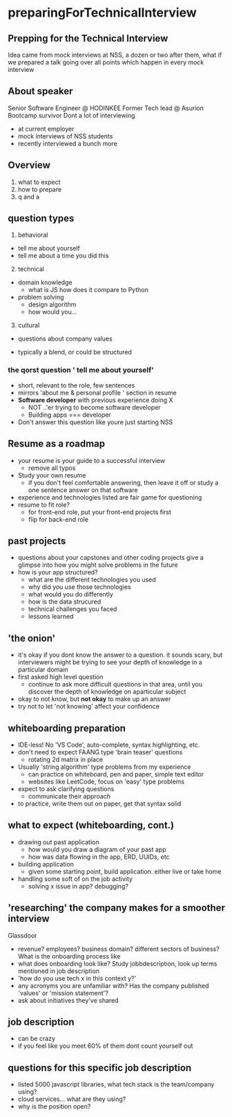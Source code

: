 # preparingForTechnicalInterview

## Prepping for the Technical Interview
Idea came from mock interviews at NSS, a dozen or two after them, what if we prepared a talk going over all points which happen in every mock interview

## About speaker
Senior Software Engineer @ HODINKEE
Former Tech lead @ Asurion
Bootcamp survivor
Dont a lot of interviewing
  - at current employer
  - mock interviews of NSS students
  - recently interviewed a bunch more

## Overview
1. what to expect
2. how to prepare
3. q and a

## question types
1. behavioral
  - tell me about yourself
  - tell me about a time you did this
2. technical
  - domain knowledge
    - what is JS how does it compare to Python
  - problem solving
    - design algorithm
    - how would you...
3. cultural
  - questions about company values

- typically a blend, or could be structured

### the qorst question ' tell me about yourself'
- short, relevant to the role, few sentences
- mirrors 'about me & personal profile ' section in resume
- **Software developer** with previous experience doing X
  - NOT ..'er trying to become software developer
  - Building apps === developer
- Don't answer this question like youre just starting NSS

## Resume as a roadmap
- your resume is your guide to a successful interview
  - remove all typos
- Study your own resume
  - if you don't feel comfortable answering, then leave it off or study a one sentence answer on that software
- experience and technologies listed are fair game for questioning
- resume to fit role? 
  - for front-end role, put your front-end projects first
  - flip for back-end role

## past projects
- questions about your capstones and other coding projects give a glimpse into how you might solve problems in the future
- how is your app structured?
  - what are the different technologies you used
  - why did you use those technologies
  - what would you do differently
  - how is the data strucured
  - technical challenges you faced
  - lessons learned

## 'the onion'
- it's okay if you dont know the answer to a question. it sounds scary, but interviewers might be trying to see your depth of knowledge in a particular domain
- first asked high level question
  - continue to ask more difficult questions in that area, until you discover the depth of knowledge on aparticular subject
- okay to not know, but **not okay** to make up an answer
- try not to let 'not knowing' affect your confidence

## whiteboarding preparation
- IDE-less! No 'VS Code', auto-complete, syntax highlighting, etc.
- don't need to expect FAANG type 'brain teaser' questions
  - rotating 2d matrix in place
- Usually 'string algorithm' type problems from my experience
  - can practice on whiteboard, pen and paper, simple text editor
  - websites like LeetCode, focus on 'easy' type problems
- expect to ask clarifying questions
  - communicate their approach
- to practice, write them out on paper, get that syntax solid

## what to expect (whiteboarding, cont.)
- drawing out past application
  - how would you draw a diagram of your past app
  - how was data flowing in the app, ERD, UUIDs, etc
- building application
  - given some starting point, build application. either live or take home
- handling some soft of on the job activity
  - solving x issue in app? debugging?

## 'researching' the company makes for a smoother interview
Glassdoor
- revenue? employees? business domain? different sectors of business?
What is the onboarding process like
- what does onboarding look like?
Study jobbdescription, look up terms mentioned in job description
- 'how do you use tech x in this context y?'
- any acronyms you are unfamiliar with?
Has the company published 'values' or 'mission statement'?
- ask about initiatives they've shared

## job description
- can be crazy
- if you feel like you meet 60% of them dont count yourself out

## questions for this specific job description
- listed 5000 javascript libraries, what tech stack is the team/company using?
- cloud services... what are they using?
- why is the position open?

